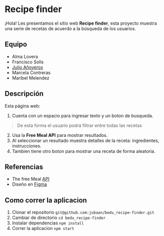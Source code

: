 #  Recipe finder
¡Hola! Les presentamos el sitio web **Recipe finder**, esta proyecto muestra una serie de recetas de acuerdo a la búsqueda de los usuarios.

##  Equipo
- Alma Lovera
- Francisco Solís
- [Julio Añoveros](https://github.com/jubaan)
- Marcela Contreras
- Maribel Melendez

##  Descripción
Esta página web:
1. Cuenta con un espacio para ingresar texto y un boton de busqueda.
>De esta forma el usuario podrá filtrar entre todas las recetas
2. Usa la **Free Meal API** para mostrar resultados.
3. Al seleccionar un resultado muestra detalles de la receta: ingredientes, instrucciones.
4. Tambien tiene otro boton para mostrar una receta de forma aleatoria.

##  Referencias
- The free Meal [API](https://www.themealdb.com/api.php)
- Diseño en [Figma](https://www.figma.com/file/kiAo9w40NfrFrMelgHCe76/bedu_recipe-finder?node-id=0%3A1)

## Como correr la aplicacion
1. Clonar el repositorio `git@github.com:jubaan/bedu_recipe-finder.git`
2. Cambiar de directorio `cd bedu_recipe-finder`
3. Instalar dependencias `npm install`
4. Correr la aplicacion `npm start`

